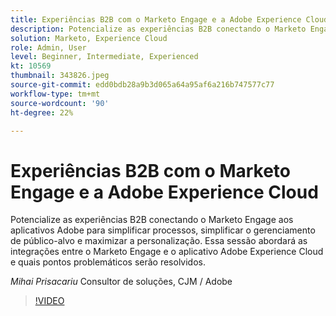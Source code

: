 ```yaml
---
title: Experiências B2B com o Marketo Engage e a Adobe Experience Cloud
description: Potencialize as experiências B2B conectando o Marketo Engage aos aplicativos Adobe para simplificar processos, simplificar o gerenciamento de público-alvo e maximizar a personalização.
solution: Marketo, Experience Cloud
role: Admin, User
level: Beginner, Intermediate, Experienced
kt: 10569
thumbnail: 343826.jpeg
source-git-commit: edd0bdb28a9b3d065a64a95af6a216b747577c77
workflow-type: tm+mt
source-wordcount: '90'
ht-degree: 22%

---
```


# Experiências B2B com o Marketo Engage e a Adobe Experience Cloud

Potencialize as experiências B2B conectando o Marketo Engage aos aplicativos Adobe para simplificar processos, simplificar o gerenciamento de público-alvo e maximizar a personalização. Essa sessão abordará as integrações entre o Marketo Engage e o aplicativo Adobe Experience Cloud e quais pontos problemáticos serão resolvidos.

*Mihai Prisacariu* Consultor de soluções, CJM / Adobe

>[!VIDEO](https://video.tv.adobe.com/v/343826/?quality=12&learn=on)
